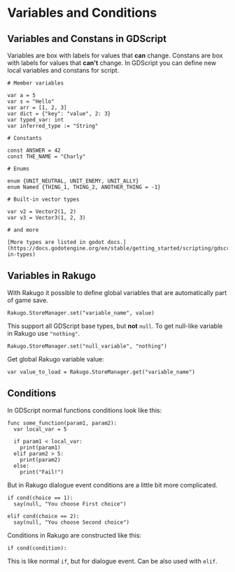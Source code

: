 # Variables and Conditions

## Variables and Constans in GDScript

Variables are box with labels for values that **can** change.
Constans are box with labels for values that **can't** change.
In GDScript you can define new local variables and constans for script.

```gdscript
# Member variables

var a = 5
var s = "Hello"
var arr = [1, 2, 3]
var dict = {"key": "value", 2: 3}
var typed_var: int
var inferred_type := "String"

# Constants

const ANSWER = 42
const THE_NAME = "Charly"

# Enums

enum {UNIT_NEUTRAL, UNIT_ENEMY, UNIT_ALLY}
enum Named {THING_1, THING_2, ANOTHER_THING = -1}

# Built-in vector types

var v2 = Vector2(1, 2)
var v3 = Vector3(1, 2, 3)

# and more
```

```{note}
[More types are listed in godot docs.](https://docs.godotengine.org/en/stable/getting_started/scripting/gdscript/gdscript_basics.html#built-in-types)
```

## Variables in Rakugo

With Rakugo it possible to define global variables that are automatically part of game save.

```gdscript
Rakugo.StoreManager.set("variable_name", value)
```

This support all GDScript base types, but **not** `null`.
To get null-like variable in Rakugo use `"nothing"`.

```gdscript
Rakugo.StoreManager.set("null_variable", "nothing")
```

Get global Rakugo variable value:

```gdscript
var value_to_load = Rakugo.StoreManager.get("variable_name")
```

## Conditions

In GDScript normal functions conditions look like this:

```gdscript
func some_function(param1, param2):
  var local_var = 5

  if param1 < local_var:
    print(param1)
  elif param2 > 5:
    print(param2)
  else:
    print("Fail!")
```

But in Rakugo dialogue event conditions are a little bit more complicated.

```gdscript
if cond(choice == 1):
  say(null, "You choose First choice")

elif cond(choice == 2):
  say(null, "You choose Second choice")
```

Conditions in Rakugo are constructed like this:

```gdscript
if cond(condition):
```

This is like normal `if`, but for dialogue event.
Can be also used with `elif`.

